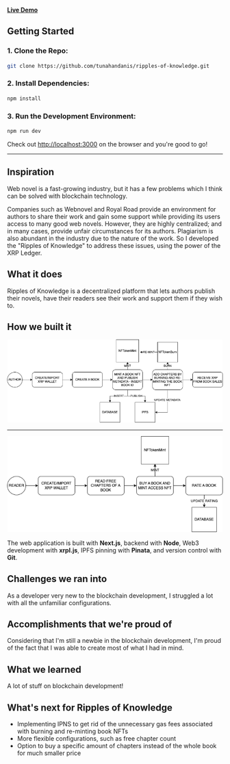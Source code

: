 **[Live Demo](https://ripples-of-knowledge.vercel.app/)**

## Getting Started

### 1. Clone the Repo:

```bash
git clone https://github.com/tunahandanis/ripples-of-knowledge.git
```

### 2. Install Dependencies:

```bash
npm install
```

### 3. Run the Development Environment:

```bash
npm run dev
```

Check out [http://localhost:3000](http://localhost:3000) on the browser and you're good to go!

---

## Inspiration

Web novel is a fast-growing industry, but it has a few problems which I think can be solved with blockchain technology.

Companies such as Webnovel and Royal Road provide an environment for authors to share their work and gain some support while providing its users access to many good web novels. However, they are highly centralized; and in many cases, provide unfair circumstances for its authors. Plagiarism is also abundant in the industry due to the nature of the work. So I developed the "Ripples of Knowledge" to address these issues, using the power of the XRP Ledger.

## What it does

Ripples of Knowledge is a decentralized platform that lets authors publish their novels, have their readers see their work and support them if they wish to.

## How we built it

<img src="./public/assets/author-diagram.png" width="750">

---

<img src="./public/assets/reader-diagram.png" width="750">

The web application is built with **Next.js**, backend with **Node**, Web3 development with **xrpl.js**, IPFS pinning with **Pinata**, and version control with **Git**.

## Challenges we ran into

As a developer very new to the blockchain development, I struggled a lot with all the unfamiliar configurations.

## Accomplishments that we're proud of

Considering that I'm still a newbie in the blockchain development, I'm proud of the fact that I was able to create most of what I had in mind.

## What we learned

A lot of stuff on blockchain development!

## What's next for Ripples of Knowledge

- Implementing IPNS to get rid of the unnecessary gas fees associated with burning and re-minting book NFTs
- More flexible configurations, such as free chapter count
- Option to buy a specific amount of chapters instead of the whole book for much smaller price
